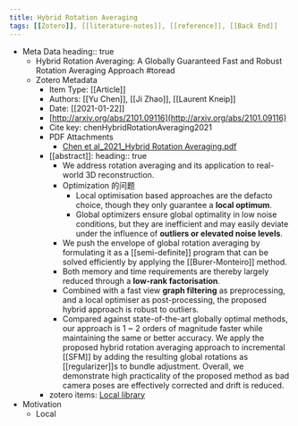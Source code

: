 ```yaml
---
title: Hybrid Rotation Averaging
tags: [[Zotero]], [[literature-notes]], [[reference]], [[Back End]] 
---
```


- Meta Data
  heading:: true
	- Hybrid Rotation Averaging: A Globally Guaranteed Fast and Robust Rotation Averaging Approach #toread
	- Zotero Metadata
		- Item Type: [[Article]]
		- Authors: [[Yu Chen]], [[Ji Zhao]], [[Laurent Kneip]]
		- Date: [[2021-01-22]]
		- [http://arxiv.org/abs/2101.09116](http://arxiv.org/abs/2101.09116)
		- Cite key: chenHybridRotationAveraging2021
		- PDF Attachments
			- [Chen et al_2021_Hybrid Rotation Averaging.pdf](zotero://open-pdf/library/items/MK7LBFZ4)
		- [[abstract]]:
		  heading:: true
			- We address rotation averaging and its application to real-world 3D reconstruction.
			- Optimization 的问题
				- Local optimisation based approaches are the defacto choice, though they only guarantee a **local optimum**.
				- Global optimizers ensure global optimality in low noise conditions, but they are inefficient and may easily deviate under the influence of **outliers or elevated noise levels**.
			- We push the envelope of global rotation averaging by formulating it as a [[semi-definite]] program that can be solved efficiently by applying the [[Burer-Monteiro]] method.
			- Both memory and time requirements are thereby largely reduced through a **low-rank factorisation**.
			- Combined with a fast view **graph filtering** as preprocessing, and a local optimiser as post-processing, the proposed hybrid approach is robust to outliers.
			- Compared against state-of-the-art globally optimal methods, our approach is 1 ~ 2 orders of magnitude faster while maintaining the same or better accuracy. We apply the proposed hybrid rotation averaging approach to incremental [[SFM]] by adding the resulting global rotations as [[regularizer]]s to bundle adjustment. Overall, we demonstrate high practicality of the proposed method as bad camera poses are effectively corrected and drift is reduced.
		- zotero items: [Local library](zotero://select/items/1_QIZK7ZZL)
- Motivation
	- Local